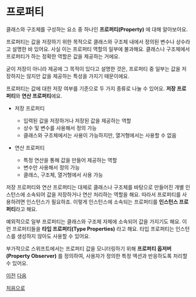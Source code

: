 # 프로퍼티

클래스와 구조체를 구성하는 요소 중 하나인 **프로퍼티(Property)** 에 대해 알아보아요.

프로퍼티는 값을 저장하기 위한 목적으로 클래스와 구조체 내에서 정의된 변수나 상수라고 설명한 바 있어요. 사실 이는 프로퍼티 역할의 일부에 불과해요. 클래스나 구조체에서 프로퍼티가 하는 정확한 역할은 값을 제공하는 거에요.

굳이 저장이 아니라 제공에 그 목적이 있다고 설명한 것은, 프로퍼티 중 일부는 값을 저장하지는 않지만 값을 제공하는 특성을 가지기 때문이에요.

프로퍼티는 값에 대한 저장 여부를 기준으로 두 가지 종류로 나눌 수 있어요. **저장 프로퍼티**와 **연산 프로퍼티**에요.

- 저장 프로퍼티

  - 입력된 값을 저장하거나 저장된 값을 제공하는 역할
  - 상수 및 변수를 사용해서 정의 가능
  - 클래스와 구조체에서는 사용이 가능하지만, 열거형에서는 사용할 수 없음

- 연산 프로퍼티

  - 특정 연산을 통해 값을 만들어 제공하는 역할
  - 변수만 사용해서 정의 가능
  - 클래스, 구조체, 열거형에서 사용 가능

저장 프로퍼티와 연산 프로퍼티는 대체로 클래스나 구조체를 바탕으로 만들어진 개별 인스턴스에 소속되어 값을 저장하거나 연산 처리하는 역할을 해요. 따라서 프로퍼티를 사용하려면 인스턴스가 필요하죠. 이렇게 인스턴스에 소속되는 프로퍼티를 **인스턴스 프로퍼티**라고 해요.

예외적으로 일부 프로퍼티는 클래스와 구조체 자체에 소속되어 값을 가지기도 해요. 이런 프로퍼티들을 **타입 프로퍼티(Type Properties)** 라고 해요. 타입 프로퍼티는 인스턴스를 생성하지 않아도 사용할 수 있어요.

부가적으로 스위프트에서는 프로퍼티 값을 모니터링하기 위해 **프로퍼티 옵저버(Property Observer)** 를 정의하여, 사용자가 정의한 특정 액션과 반응하도록 처리할 수 있어요.

[이전](https://github.com/MojitoBar/iOS-DeepDive/blob/main/%EA%BC%BC%EA%BC%BC%ED%95%9C_%EC%9E%AC%EC%9D%80%EC%94%A8%EC%9D%98_Swift_%EB%AC%B8%EB%B2%95%ED%8E%B8/8.1.6.md)
[다음](https://github.com/MojitoBar/iOS-DeepDive/blob/main/%EA%BC%BC%EA%BC%BC%ED%95%9C_%EC%9E%AC%EC%9D%80%EC%94%A8%EC%9D%98_Swift_%EB%AC%B8%EB%B2%95%ED%8E%B8/8.2.1.md)

[처음으로](https://github.com/MojitoBar/iOS-DeepDive/blob/main/%EA%BC%BC%EA%BC%BC%ED%95%9C_%EC%9E%AC%EC%9D%80%EC%94%A8%EC%9D%98_Swift_%EB%AC%B8%EB%B2%95%ED%8E%B8/README.md)

